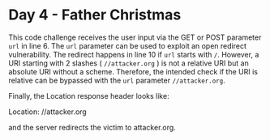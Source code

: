 # Day 4 - Father Christmas

This code challenge receives the user input via the GET or POST
parameter `url` in line 6. The `url` parameter can be used to exploit an
open redirect vulnerability. The redirect happens in line 10 if `url`
starts with `/`. However, a URI starting with 2 slashes (
`//attacker.org` ) is not a relative URI but an absolute URI without a
scheme. Therefore, the intended check if the URI is relative can be
bypassed with the `url` parameter `//attacker.org`.

Finally, the Location response header looks like:

Location: //attacker.org

and the server redirects the victim to attacker.org.
